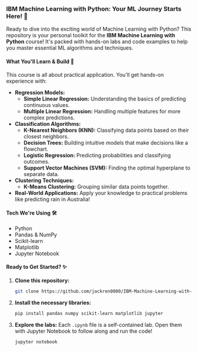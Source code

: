 ### **IBM Machine Learning with Python: Your ML Journey Starts Here! 🐍**

Ready to dive into the exciting world of Machine Learning with Python? This repository is your personal toolkit for the **IBM Machine Learning with Python** course! It's packed with hands-on labs and code examples to help you master essential ML algorithms and techniques.

#### **What You'll Learn & Build 🚀**

This course is all about practical application. You'll get hands-on experience with:

*   **Regression Models:**
    *   **Simple Linear Regression:** Understanding the basics of predicting continuous values.
    *   **Multiple Linear Regression:** Handling multiple features for more complex predictions.
*   **Classification Algorithms:**
    *   **K-Nearest Neighbors (KNN):** Classifying data points based on their closest neighbors.
    *   **Decision Trees:** Building intuitive models that make decisions like a flowchart.
    *   **Logistic Regression:** Predicting probabilities and classifying outcomes.
    *   **Support Vector Machines (SVM):** Finding the optimal hyperplane to separate data.
*   **Clustering Techniques:**
    *   **K-Means Clustering:** Grouping similar data points together.
*   **Real-World Applications:** Apply your knowledge to practical problems like predicting rain in Australia!

#### **Tech We're Using 🛠️**

*   Python
*   Pandas & NumPy
*   Scikit-learn
*   Matplotlib
*   Jupyter Notebook

#### **Ready to Get Started? ✨**

1.  **Clone this repository:**
    ```bash
    git clone https://github.com/jackren0000/IBM-Machine-Learning-with-Python.git
    ```
2.  **Install the necessary libraries:**
    ```bash
    pip install pandas numpy scikit-learn matplotlib jupyter
    ```
3.  **Explore the labs:** Each `.ipynb` file is a self-contained lab. Open them with Jupyter Notebook to follow along and run the code!
    ```bash
    jupyter notebook
    ```